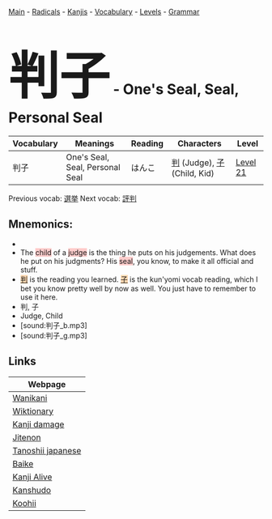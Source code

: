 <style> bigfont {font-size: 100px}</style>
[Main](../README.md) -
[Radicals](../radicals.md) -
[Kanjis](../kanjis.md) -
[Vocabulary](../vocabulary.md) -
[Levels](../levels.md) -
[Grammar](../grammar.md)
# <bigfont> 判子</bigfont> - One's Seal, Seal, Personal Seal 

| Vocabulary | Meanings | Reading | Characters | Level |
| --- | --- | --- | --- | --- |
| 判子 | One's Seal, Seal, Personal Seal | はんこ |  [判](../kanjis/判.md) (Judge), [子](../kanjis/子.md) (Child, Kid) | [Level 21](../levels/wk_level21.md) |

Previous vocab: [選挙](選挙.md) Next vocab: [評判](評判.md) 

## Mnemonics:

* 
* The <span style="background-color:#ffcccb"> child</span> of a <span style="background-color:#ffcccb"> judge</span> is the thing he puts on his judgements. What does he put on his judgments? His <span style="background-color:#ffcccb"> seal</span>, you know, to make it all official and stuff.
* <span style="background-color:#fed8b1"> [判](https://jisho.org/search/判)</span> is the reading you learned. <span style="background-color:#fed8b1"> [子](https://jisho.org/search/子)</span> is the kun'yomi vocab reading, which I bet you know pretty well by now as well. You just have to remember to use it here.
* 判, 子
* Judge, Child
* [sound:判子_b.mp3]
* [sound:判子_g.mp3]


## Links 

| Webpage |
| --- |
| [Wanikani          ](https://www.wanikani.com/kanji/判子) |
| [Wiktionary        ](https://en.wiktionary.org/wiki/判子) |
| [Kanji damage      ](http://www.kanjidamage.com/kanji/search?utf8=✓&q=判子) |
| [Jitenon           ](https://jitenon.com/kanji/判子) |
| [Tanoshii japanese ](https://www.tanoshiijapanese.com/dictionary/kanji.cfm?k=判子) |
| [Baike             ](https://baike.baidu.com/item/判子) |
| [Kanji Alive       ](https://app.kanjialive.com/判子) |
| [Kanshudo          ](https://www.kanshudo.com/searchmn?q=判子) |
| [Koohii            ](https://kanji.koohii.com/study/kanji/判子) |

